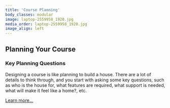 ```yaml
---
title: 'Course Planning'
body_classes: modular
image: laptop-2559958_1920.jpg
media_order: laptop-2559958_1920.jpg
image_align: left
---
```


## Planning Your Course

### Key Planning Questions

<!--
![alt-text](rm22-268-business-sasi-22.jpg "Woman holding a poster on a white wall")
-->

Designing a course is like planning to build a house. There are a lot of details to think through, and you start with asking some key questions, such as who is the house for, what features are required, what support is needed, what will make it feel like a home?, etc.


[Learn more...](https://multi-access.twu.ca/learning-design/course-planning?classes=btn,mt-4,w-content,block)